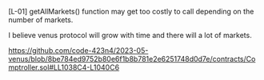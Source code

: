[L-01] getAllMarkets() function may get too costly to call depending on the number of markets.
 
I believe venus protocol will grow with time and there will a lot of markets.

https://github.com/code-423n4/2023-05-venus/blob/8be784ed9752b80e6f1b8b781e2e6251748d0d7e/contracts/Comptroller.sol#LL1038C4-L1040C6

